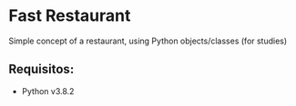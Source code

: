 # Fast Restaurant
Simple concept of a restaurant, using Python objects/classes (for studies)

## Requisitos:
- Python v3.8.2
